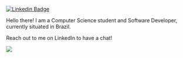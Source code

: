 [![Linkedin Badge](https://img.shields.io/badge/-LinkedIn-blue?style=flat-square&logo=Linkedin&logoColor=white&link=https://www.linkedin.com/in/joao-victor-s)](https://www.linkedin.com/in/joao-victor-s)

Hello there! I am a Computer Science student and Software Developer, currently situated in Brazil.

Reach out to me on LinkedIn to have a chat!

![](https://github-readme-stats.vercel.app/api?username=johnvictorfs&show_icons=true&hide_border=true&hide_rank=true&theme=tokyonight)
